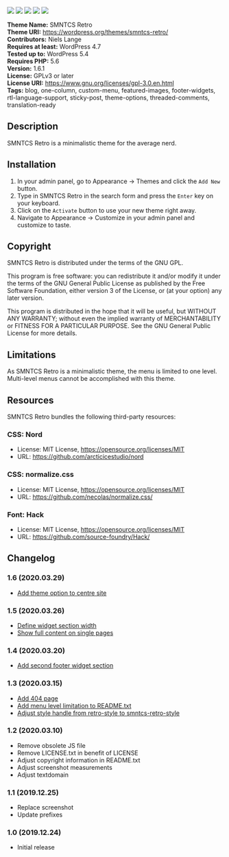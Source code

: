 [![](https://api.travis-ci.com/nielslange/smntcs-retro.svg?branch=master)](https://travis-ci.com/nielslange/smntcs-retro/builds/) 
[![](https://img.shields.io/github/issues/nielslange/smntcs-smntcs-retro.svg)](https://github.com/nielslange/smntcs-retro/issues) 
[![](https://img.shields.io/github/forks/nielslange/smntcs-retro.svg)](https://github.com/nielslange/smntcs-retro/network/members) 
[![](https://img.shields.io/github/stars/nielslange/smntcs-retro.svg)](https://github.com/nielslange/smntcs-retro/stargazers) 
[![](https://img.shields.io/github/license/nielslange/smntcs-retro.svg)](https://github.com/nielslange/smntcs-retro/blob/master/LICENSE) 

**Theme Name:** SMNTCS Retro  
**Theme URI:** https://wordpress.org/themes/smntcs-retro/  
**Contributors:** Niels Lange  
**Requires at least:** WordPress 4.7  
**Tested up to:** WordPress 5.4  
**Requires PHP:** 5.6  
**Version:** 1.6.1  
**License:** GPLv3 or later  
**License URI:** https://www.gnu.org/licenses/gpl-3.0.en.html  
**Tags:** blog, one-column, custom-menu, featured-images, footer-widgets, rtl-language-support, sticky-post, theme-options, threaded-comments, translation-ready

## Description

SMNTCS Retro is a minimalistic theme for the average nerd.

## Installation

1. In your admin panel, go to Appearance → Themes and click the `Add New` button.
2. Type in SMNTCS Retro in the search form and press the `Enter` key on your keyboard.
3. Click on the `Activate` button to use your new theme right away.
4. Navigate to Appearance → Customize in your admin panel and customize to taste.

## Copyright

SMNTCS Retro is distributed under the terms of the GNU GPL.

This program is free software: you can redistribute it and/or modify it under the terms of the GNU General Public License as published by the Free Software Foundation, either version 3 of the License, or (at your option) any later version.

This program is distributed in the hope that it will be useful, but WITHOUT ANY WARRANTY; without even the implied warranty of MERCHANTABILITY or FITNESS FOR A PARTICULAR PURPOSE. See the GNU General Public License for more details.

## Limitations

As SMNTCS Retro is a minimalistic theme, the menu is limited to one level. Multi-level menus cannot be accomplished with this theme.

## Resources

SMNTCS Retro bundles the following third-party resources:

### CSS: Nord  
* License: MIT License, https://opensource.org/licenses/MIT  
* URL: https://github.com/arcticicestudio/nord

### CSS: normalize.css  
* License: MIT License, https://opensource.org/licenses/MIT  
* URL: https://github.com/necolas/normalize.css/  

### Font: Hack  
* License: MIT License, https://opensource.org/licenses/MIT  
* URL: https://github.com/source-foundry/Hack/  

## Changelog

### 1.6 (2020.03.29)
* [Add theme option to centre site](https://github.com/nielslange/smntcs-retro/issues/74)

### 1.5 (2020.03.26)
* [Define widget section width](https://github.com/nielslange/smntcs-retro/issues/70)
* [Show full content on single pages](https://github.com/nielslange/smntcs-retro/issues/71)

### 1.4 (2020.03.20)
* [Add second footer widget section](https://github.com/nielslange/smntcs-retro/issues/67)

### 1.3 (2020.03.15)
* [Add 404 page](https://github.com/nielslange/smntcs-retro/issues/63)
* [Add menu level limitation to README.txt](https://github.com/nielslange/smntcs-retro/issues/57)
* [Adjust style handle from retro-style to smntcs-retro-style](https://github.com/nielslange/smntcs-retro/issues/56)

### 1.2 (2020.03.10)
* Remove obsolete JS file
* Remove LICENSE.txt in benefit of LICENSE
* Adjust copyright information in README.txt
* Adjust screenshot measurements
* Adjust textdomain

### 1.1 (2019.12.25)  
* Replace screenshot
* Update prefixes

### 1.0 (2019.12.24)  
* Initial release

